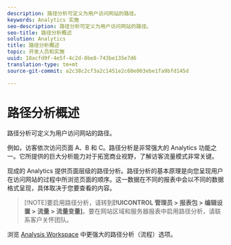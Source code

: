 ```yaml
---
description: 路径分析可定义为用户访问网站的路径。
keywords: Analytics 实施
seo-description: 路径分析可定义为用户访问网站的路径。
seo-title: 路径分析概述
solution: Analytics
title: 路径分析概述
topic: 开发人员和实施
uuid: 18acfd9f-4e5f-4c2d-8be8-743be135e7d6
translation-type: tm+mt
source-git-commit: a2c38c2cf3a2c1451e2c60e003ebe1fa9bfd145d

---
```



# 路径分析概述

路径分析可定义为用户访问网站的路径。

例如，访客依次访问页面 A、B 和 C。路径分析是非常强大的 Analytics 功能之一。它所提供的巨大分析能力对于拓宽商业视野，了解访客流量模式非常关键。

现成的 Analytics 提供页面层级的路径分析。路径分析的基本原理是向您呈现用户在访问网站的过程中所浏览页面的顺序。这一数据在不同的报表中会以不同的数据格式呈现，具体取决于您要查看的内容。

> [!NOTE]要启用路径分析，请转到&#x200B;**[!UICONTROL 管理员 &gt; 报表包 &gt; 编辑设置 &gt; 流量 &gt; 流量变量]**。要在网站区域和服务器报表中启用路径分析，请联系客户关怀团队。

浏览 [Analysis Workspace](/help/analyze/analysis-workspace/visualizations/c-flow/flow.md) 中更强大的路径分析（流程）选项。